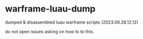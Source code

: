 # warframe-luau-dump

dumped & disassembled luau warframe scripts (2023.06.28.12.12)

do not open issues asking on how to to this.
